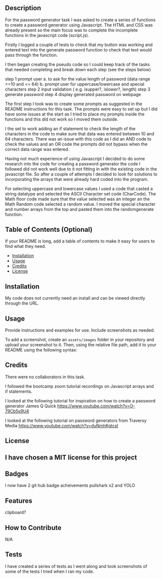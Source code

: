 # <Bootstrap Portfolio>

## Description


For the password generator task I was asked to create a series of functions to create a password generator using Javascript. The HTML and  CSS 
was already present so the main focus was to complete the incomplete functions in the javascript code (script.js).

Firstly I logged a couple of tests to check that my button was working and entered text into the generate password function to check that text 
would pass through the function.

I then began creating the pseudo code so I could keep track of the tasks that needed completing and break down each step (see the steps below)


  step 1 prompt user
      a. to ask for the value length of password (data range >=10 and <= 64)
     b. prompt user for uppercase/lowercase and special characters
 step 2 input validation ( e.g. isupper?, islower?, length)
 step 3 generate password
 step 4 display generated password on webpage

 The first step I took was to create some prompts as suggested in the README instructions for this task. The prompts were easy to set up but I did have some issues at the start 
 as I tried to place my prompts inside the functions and this did not work so I moved them outside. 

 I the set to work adding an if statement to check the length of the characters in the code to make sure that data was entered between 10 and 64 characters. There was an issue with this code
 as I did an AND code to check the values and an OR code the prompts did not bypass when the correct data range was entered.

 Having not much experience of using Javascript I decided to do some research into the code for creating a password generator the code I followed did not work
 well due to it not fitting in with the existing code in the javascript file. So after a couple of attempts I decided to look for solutions to incorporating the arrays 
 that were already hard coded into the program.

 For selecting uppercase and lowercase values I used a code that casted a string datatype and selected the ASCII Character set code (CharCode). The Math floor code made sure that the value selected was an integer an the Math Random code selected a random value.  I moved the special character and number arrays from the top and pasted them into the randomgenerate function.

 
   





## Table of Contents (Optional)

If your README is long, add a table of contents to make it easy for users to find what they need.

- [Installation](#installation)
- [Usage](#usage)
- [Credits](#credits)
- [License](#license)

## Installation

My code does not currently need an install and can be viewed directly through the URL.

## Usage

Provide instructions and examples for use. Include screenshots as needed.

To add a screenshot, create an `assets/images` folder in your repository and upload your screenshot to it. Then, using the relative file path, add it to your README using the following syntax:





## Credits

There were no collaborators in this task.


I followed the bootcamp zoom tutorial recordings on Javascript arrays and if statements. 

I looked at the following tutorial for inspiration on how to create a password generator James Q Quick
https://www.youtube.com/watch?v=O-79Cb5s9U4


I looked at the following tutorial on password generators from Traversy Media
https://www.youtube.com/watch?v=duNmhKgtcsI


## License

I have chosen a MIT license for this project
---

## Badges

I now have 2 git hub badge acheivements pullshark x2 and YOLO

## Features

clipboard?

## How to Contribute

N/A

## Tests

I have created a series of tests as I went along and took screenshots of some of the tests I tried when I ran my code.
